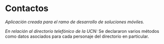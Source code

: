 # Contactos

_Aplicación creada para el ramo de desarrollo de soluciones móviles._

_En relación al directorio telefónico de la UCN:_ Se declararon varios métodos como datos asociados para cada personaje del directorio en particular.
